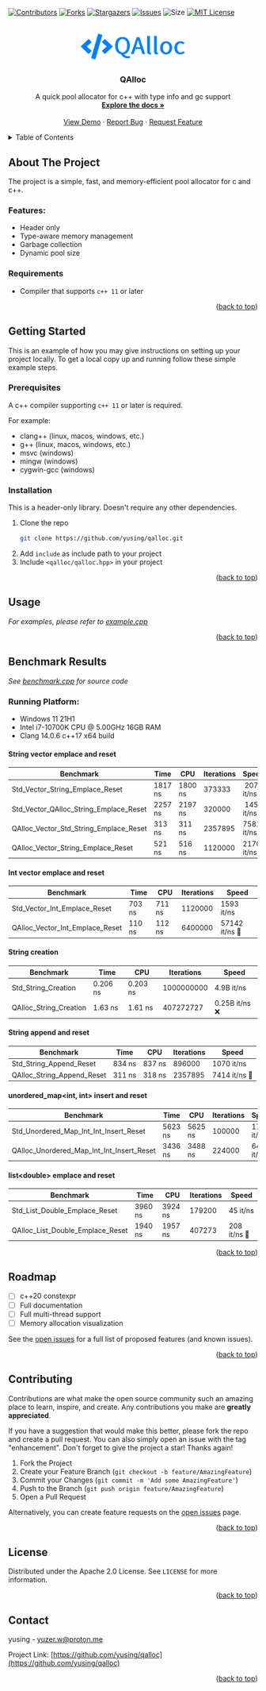 <div id="top" style="visibility:hidden"></div>

<!-- PROJECT SHIELDS -->
[![Contributors][contributors-shield]][contributors-url]
[![Forks][forks-shield]][forks-url]
[![Stargazers][stars-shield]][stars-url]
[![Issues][issues-shield]][issues-url]
![Size][size-shield]
[![MIT License][license-shield]][license-url]

<!-- PROJECT LOGO -->
<br />
<div align="center">
  <a href="https://github.com/yusing/qalloc">
    <img src="https://github.com/yusing/qalloc/raw/main/images/logo.png" alt="Logo" height="60">
  </a>

<h3 align="center">QAlloc</h3>

  <p align="center">
    A quick pool allocator for c++ with type info and gc support 
    <br />
    <a href="https://yusing.github.io/qalloc"><strong>Explore the docs »</strong></a>
    <br />
    <br />
    <a href="https://github.com/yusing/qalloc/blob/main/example.cpp">View Demo</a>
    ·
    <a href="https://github.com/yusing/qalloc/issues">Report Bug</a>
    ·
    <a href="https://github.com/yusing/qalloc/issues">Request Feature</a>
  </p>
</div>



<!-- TABLE OF CONTENTS -->
<details>
  <summary>Table of Contents</summary>
  <ol>
    <li>
      <a href="#about-the-project">About The Project</a>
      <ul>
        <li><a href="#features">Features</a></li>
        <li><a href="#requirements">Requirements</a></li>
      </ul>
    </li>
    <li>
      <a href="#getting-started">Getting Started</a>
      <ul>
        <li><a href="#prerequisites">Prerequisites</a></li>
        <li><a href="#installation">Installation</a></li>
      </ul>
    </li>
    <li><a href="#usage">Usage</a></li>
    <li><a href="#benchmark-results">Benchmark Results</a></li>
    <li><a href="#roadmap">Roadmap</a></li>
    <li><a href="#contributing">Contributing</a></li>
    <li><a href="#license">License</a></li>
    <li><a href="#contact">Contact</a></li>
  </ol>
</details>



<!-- ABOUT THE PROJECT -->
## About The Project

The project is a simple, fast, and memory-efficient pool allocator for c and c++.

### Features:
* Header only
* Type-aware memory management
* Garbage collection
* Dynamic pool size

### Requirements
* Compiler that supports `c++ 11` or later

<p align="right">(<a href="#top">back to top</a>)</p>



<!-- GETTING STARTED -->
## Getting Started

This is an example of how you may give instructions on setting up your project locally.
To get a local copy up and running follow these simple example steps.

### Prerequisites

A c++ compiler supporting `c++ 11` or later is required.

For example: 
* clang++ (linux, macos, windows, etc.)
* g++ (linux, macos, windows, etc.)
* msvc (windows)
* mingw (windows)
* cygwin-gcc (windows)

### Installation

This is a header-only library. Doesn't require any other dependencies.

1. Clone the repo
   ```sh
   git clone https://github.com/yusing/qalloc.git
   ```
2. Add `include` as include path to your project
3. Include `<qalloc/qalloc.hpp>` in your project

<p align="right">(<a href="#top">back to top</a>)</p>



<!-- USAGE EXAMPLES -->
## Usage

_For examples, please refer to [example.cpp](https://github.com/yusing/qalloc/blob/main/example.cpp)_

<p align="right">(<a href="#top">back to top</a>)</p>

<!-- BENCHMARK RESULTS -->
## Benchmark Results

_See [benchmark.cpp](https://github.com/yusing/qalloc/blob/main/src/benchmark/benchmark.cpp) for source code_

### Running Platform:
- Windows 11 21H1
- Intel i7-10700K CPU @ 5.00GHz 16GB RAM
- Clang 14.0.6 c++17 x64 build

#### String vector emplace and reset
| Benchmark                              | Time    | CPU     | Iterations | Speed         |
|----------------------------------------|---------|---------|------------|---------------|
| Std_Vector_String_Emplace_Reset        | 1817 ns | 1800 ns | 373333     | ️ 207 it/ns   |
| Std_Vector_QAlloc_String_Emplace_Reset | 2257 ns | 2197 ns | 320000     | ️ 145 it/ns   |
| QAlloc_Vector_Std_String_Emplace_Reset | 313 ns  | 311 ns  | 2357895    | 7581 it/ns 🚀 |  
| QAlloc_Vector_String_Emplace_Reset     | 521 ns  | 516 ns  | 1120000    | 2170 it/ns 🚀 |

#### Int vector emplace and reset
| Benchmark                       | Time   | CPU    | Iterations | Speed         |
|---------------------------------|--------|--------|------------|---------------|
| Std_Vector_Int_Emplace_Reset    | 703 ns | 711 ns | 1120000    | 1593 it/ns     |
| QAlloc_Vector_Int_Emplace_Reset | 110 ns | 112 ns | 6400000    | 57142 it/ns 🚀 |

#### String creation
| Benchmark              | Time     | CPU      | Iterations | Speed        |
|------------------------|----------|----------|------------|--------------|
| Std_String_Creation    | 0.206 ns | 0.203 ns | 1000000000 | 4.9B it/ns    |
| QAlloc_String_Creation | 1.63 ns  | 1.61 ns  | 407272727  | 0.25B it/ns ❌ |

#### String append and reset
| Benchmark                  | Time   | CPU    | Iterations | Speed        |
|----------------------------|--------|--------|------------|--------------|
| Std_String_Append_Reset    | 834 ns | 837 ns | 896000     | 1070 it/ns    |
| QAlloc_String_Append_Reset | 311 ns | 318 ns | 2357895    | 7414 it/ns 🚀 |

#### unordered_map\<int, int> insert and reset
| Benchmark                                 | Time    | CPU     | Iterations | Speed      |
|-------------------------------------------|---------|---------|------------|------------|
| Std_Unordered_Map_Int_Int_Insert_Reset    | 5623 ns | 5625 ns | 100000     | 17 it/ns    |
| QAlloc_Unordered_Map_Int_Int_Insert_Reset | 3436 ns | 3488 ns | 224000     | 64 it/ns 🚀 |

#### list\<double> emplace and reset
| Benchmark                        | Time    | CPU     | Iterations | Speed       |
|----------------------------------|---------|---------|------------|-------------|
| Std_List_Double_Emplace_Reset    | 3960 ns | 3924 ns | 179200     | 45 it/ns     |
| QAlloc_List_Double_Emplace_Reset | 1940 ns | 1957 ns | 407273     | 208 it/ns 🚀 |

<p align="right">(<a href="#top">back to top</a>)</p>

<!-- ROADMAP -->
## Roadmap

- [ ] c++20 constexpr
- [ ] Full documentation
- [ ] Full multi-thread support
- [ ] Memory allocation visualization

See the [open issues](https://github.com/yusing/qalloc/issues) for a full list of proposed features (and known issues).

<p align="right">(<a href="#top">back to top</a>)</p>



<!-- CONTRIBUTING -->
## Contributing

Contributions are what make the open source community such an amazing place to learn, inspire, and create. Any contributions you make are **greatly appreciated**.

If you have a suggestion that would make this better, please fork the repo and create a pull request. You can also simply open an issue with the tag "enhancement".
Don't forget to give the project a star! Thanks again!

1. Fork the Project
2. Create your Feature Branch (`git checkout -b feature/AmazingFeature`)
3. Commit your Changes (`git commit -m 'Add some AmazingFeature'`)
4. Push to the Branch (`git push origin feature/AmazingFeature`)
5. Open a Pull Request

Alternatively, you can create feature requests on the [open issues](https://github.com/yusing/qalloc/issues/new?assignees=&labels=&template=feature_request.md&title=) page.

<p align="right">(<a href="#top">back to top</a>)</p>



<!-- LICENSE -->
## License

Distributed under the Apache 2.0 License. See `LICENSE` for more information.

<p align="right">(<a href="#top">back to top</a>)</p>



<!-- CONTACT -->
## Contact

yusing - yuzer.w@proton.me

Project Link: [https://github.com/yusing/qalloc](https://github.com/yusing/qalloc)

<p align="right">(<a href="#top">back to top</a>)</p>


<!-- MARKDOWN LINKS & IMAGES -->
<!-- https://www.markdownguide.org/basic-syntax/#reference-style-links -->
[size-shield]: https://img.shields.io/github/repo-size/yusing/qalloc
[contributors-shield]: https://img.shields.io/github/contributors/yusing/qalloc
[contributors-url]: https://github.com/yusing/qalloc/graphs/contributors
[forks-shield]: https://img.shields.io/github/forks/yusing/qalloc
[forks-url]: https://github.com/yusing/qalloc/network/members
[stars-shield]: https://img.shields.io/github/stars/yusing/qalloc
[stars-url]: https://github.com/yusing/qalloc/stargazers
[issues-shield]: https://img.shields.io/github/issues/yusing/qalloc
[issues-url]: https://github.com/yusing/qalloc/issues
[license-shield]: https://img.shields.io/github/license/yusing/qalloc
[license-url]: http://www.apache.org/licenses/LICENSE-2.0
